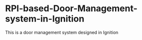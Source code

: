# RPI-based-Door-Management-system-in-Ignition
This is a door management system designed in Ignition

